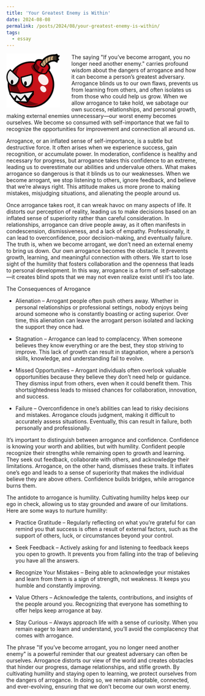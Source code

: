 ```yaml
---
title: 'Your Greatest Enemy is Within'
date: 2024-08-08
permalink: /posts/2024/08/your-greatest-enemy-is-within/
tags:
  - essay
---
```


<img width="140" alt="enemy" src="/images/posts/your-greatest-enemy-is-within.png" style="float: left; margin-right: 30px;" /> The saying "If you’ve become arrogant, you no longer need another enemy." carries profound wisdom about the dangers of arrogance and how it can become a person’s greatest adversary. Arrogance blinds us to our own flaws, prevents us from learning from others, and often isolates us from those who could help us grow. When we allow arrogance to take hold, we sabotage our own success, relationships, and personal growth, making external enemies unnecessary—our worst enemy becomes ourselves. We become so consumed with self-importance that we fail to recognize the opportunities for improvement and connection all around us.

Arrogance, or an inflated sense of self-importance, is a subtle but destructive force. It often arises when we experience success, gain recognition, or accumulate power. In moderation, confidence is healthy and necessary for progress, but arrogance takes this confidence to an extreme, leading us to overestimate our abilities and undervalue others. What makes arrogance so dangerous is that it blinds us to our weaknesses. When we become arrogant, we stop listening to others, ignore feedback, and believe that we’re always right. This attitude makes us more prone to making mistakes, misjudging situations, and alienating the people around us.

Once arrogance takes root, it can wreak havoc on many aspects of life. It distorts our perception of reality, leading us to make decisions based on an inflated sense of superiority rather than careful consideration. In relationships, arrogance can drive people away, as it often manifests in condescension, dismissiveness, and a lack of empathy. Professionally, it can lead to overconfidence, poor decision-making, and eventually failure. The truth is, when we become arrogant, we don’t need an external enemy to bring us down. Our own arrogance becomes the obstacle. It prevents growth, learning, and meaningful connection with others. We start to lose sight of the humility that fosters collaboration and the openness that leads to personal development. In this way, arrogance is a form of self-sabotage—it creates blind spots that we may not even realize exist until it’s too late.

The Consequences of Arrogance

* Alienation – Arrogant people often push others away. Whether in personal relationships or professional settings, nobody enjoys being around someone who is constantly boasting or acting superior. Over time, this alienation can leave the arrogant person isolated and lacking the support they once had.

* Stagnation – Arrogance can lead to complacency. When someone believes they know everything or are the best, they stop striving to improve. This lack of growth can result in stagnation, where a person’s skills, knowledge, and understanding fail to evolve.

* Missed Opportunities – Arrogant individuals often overlook valuable opportunities because they believe they don’t need help or guidance. They dismiss input from others, even when it could benefit them. This shortsightedness leads to missed chances for collaboration, innovation, and success.

* Failure – Overconfidence in one’s abilities can lead to risky decisions and mistakes. Arrogance clouds judgment, making it difficult to accurately assess situations. Eventually, this can result in failure, both personally and professionally.

It’s important to distinguish between arrogance and confidence. Confidence is knowing your worth and abilities, but with humility. Confident people recognize their strengths while remaining open to growth and learning. They seek out feedback, collaborate with others, and acknowledge their limitations. Arrogance, on the other hand, dismisses these traits. It inflates one’s ego and leads to a sense of superiority that makes the individual believe they are above others. Confidence builds bridges, while arrogance burns them.

The antidote to arrogance is humility. Cultivating humility helps keep our ego in check, allowing us to stay grounded and aware of our limitations. Here are some ways to nurture humility:

* Practice Gratitude – Regularly reflecting on what you’re grateful for can remind you that success is often a result of external factors, such as the support of others, luck, or circumstances beyond your control.

* Seek Feedback – Actively asking for and listening to feedback keeps you open to growth. It prevents you from falling into the trap of believing you have all the answers.

* Recognize Your Mistakes – Being able to acknowledge your mistakes and learn from them is a sign of strength, not weakness. It keeps you humble and constantly improving.

* Value Others – Acknowledge the talents, contributions, and insights of the people around you. Recognizing that everyone has something to offer helps keep arrogance at bay.

* Stay Curious – Always approach life with a sense of curiosity. When you remain eager to learn and understand, you’ll avoid the complacency that comes with arrogance.

The phrase "If you’ve become arrogant, you no longer need another enemy" is a powerful reminder that our greatest adversary can often be ourselves. Arrogance distorts our view of the world and creates obstacles that hinder our progress, damage relationships, and stifle growth. By cultivating humility and staying open to learning, we protect ourselves from the dangers of arrogance. In doing so, we remain adaptable, connected, and ever-evolving, ensuring that we don’t become our own worst enemy.
